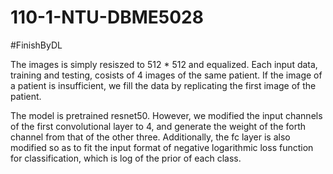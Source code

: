 # 110-1-NTU-DBME5028

#FinishByDL

The images is simply resiszed to 512 * 512 and equalized. Each input data, training and testing, cosists of 4 images of the same patient.
If the image of a patient is insufficient, we fill the data by replicating the first image of the patient.

The model is pretrained resnet50. However, we modified the input channels of the first convolutional layer to 4,
and generate the weight of the forth channel from that of the other three.
Additionally, the fc layer is also modified so as to fit the input format of negative logarithmic loss function for classification,
which is log of the prior of each class.
